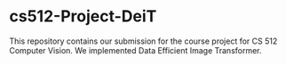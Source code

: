 # cs512-Project-DeiT
This repository contains our submission for the course project for CS 512 Computer Vision. We implemented Data Efficient Image Transformer.
